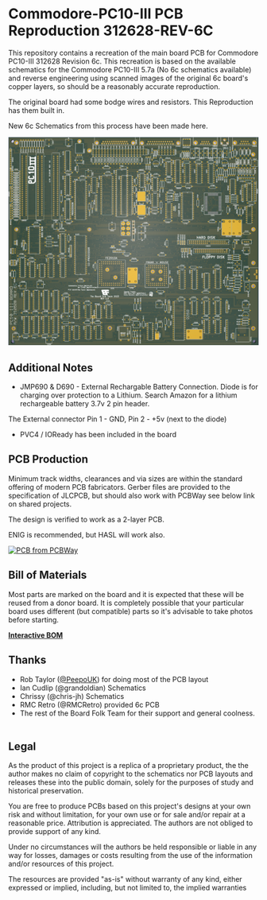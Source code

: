 # Commodore-PC10-III PCB Reproduction 312628-REV-6C

This repository contains a recreation of the main board PCB for Commodore PC10-III 312628 Revision 6c.
This recreation is based on the available schematics for the
Commodore PC10-III 5.7a (No 6c schematics available) and reverse engineering using scanned images of the original 6c
board's copper layers, so should be a reasonably accurate reproduction.

The original board had some bodge wires and resistors. This Reproduction has them built in.

New 6c Schematics from this process have been made here.

![PCB](../images/PC10-REV6a-large.png)

## Additional Notes

* JMP690 & D690 - External Rechargable Battery Connection. Diode is for charging over protection to a Lithium. Search Amazon for a lithium rechargeable battery 3.7v 2 pin header.

The External connector Pin 1 - GND, Pin 2 - +5v (next to the diode)

* PVC4 / IOReady has been included in the board

## PCB Production

Minimum track widths, clearances and via sizes are within the standard
offering of modern PCB fabricators. Gerber files are provided to the 
specification of JLCPCB, but should also work with PCBWay see below link on shared projects.

The design is verified to work as a 2-layer PCB.

ENIG is recommended, but HASL will work also.

<a href="https://www.pcbway.com/project/shareproject/Commodore_PC10_III_PCB_Reproduction_312628_REV_6C_0c033383.html"><img src="https://www.pcbway.com/project/img/images/frompcbway-1220.png" alt="PCB from PCBWay" /></a>

## Bill of Materials

Most parts are marked on the board and it is expected that these will be reused
from a donor board. It is completely possible that your particular board uses
different (but compatible) parts so it's advisable to take photos before starting.

[**Interactive BOM**][IBOM6c]

## Thanks

  * Rob Taylor ([@PeepoUK](https://github.com/PeepoUK)) for doing most of
    the PCB layout
  * Ian Cudlip (@grandoldian) Schematics
  * Chrissy (@chris-jh) Schematics
  * RMC Retro (@RMCRetro) provided 6c PCB
&nbsp;
  * The rest of the Board Folk Team for their support and general
    coolness.\
&nbsp;

## Legal

As the product of this project is a replica of a proprietary product, the
the author makes no claim of copyright to the schematics nor PCB layouts and
releases these into the public domain, solely for the purposes of study and
historical preservation.

You are free to produce PCBs based on this project's designs at your own risk
and without limitation, for your own use or for sale and/or repair at a
reasonable price. Attribution is appreciated. The authors are not obliged to
provide support of any kind.

Under no circumstances will the authors be held responsible or liable in any
way for losses, damages or costs resulting from the use of the information
and/or resources of this project.

The resources are provided "as-is" without warranty of any kind, either
expressed or implied, including, but not limited to, the implied warranties

[IBOM6c]: http://htmlpreview.github.io/?https://raw.githubusercontent.com/Board-Folk/Commodore-PC10-III-Reproduction/main/312628-REV-6C/bom/Interactive_BOM.html
